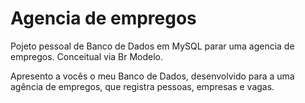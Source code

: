 # Agencia de empregos

Pojeto pessoal de Banco de Dados em MySQL parar uma agencia de empregos.
Conceitual via Br Modelo.

Apresento a vocês o meu Banco de Dados, desenvolvido para a uma agência de empregos, 
que registra pessoas, empresas e vagas.
